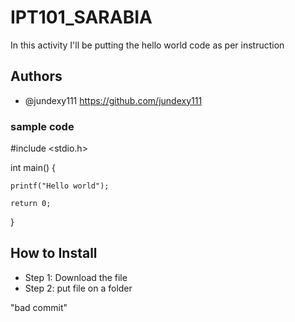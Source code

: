# IPT101_SARABIA 
In this activity I'll be putting the hello world code as per instruction
## Authors
* @jundexy111 https://github.com/jundexy111

### sample code 

#include <stdio.h>

int main() {
 
    printf("Hello world");

    return 0;
}


## How to Install

*  Step 1: Download the file 
*  Step 2: put file on a folder 

"bad commit"